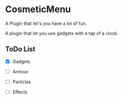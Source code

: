# CosmeticMenu
A Plugin that let's you have a lot of fun.

A plugin that let you use gadgets with a tap of a clock.

## ToDo List

- [x] Gadgets

- [ ] Armour

- [ ] Particles

- [ ] Effects

